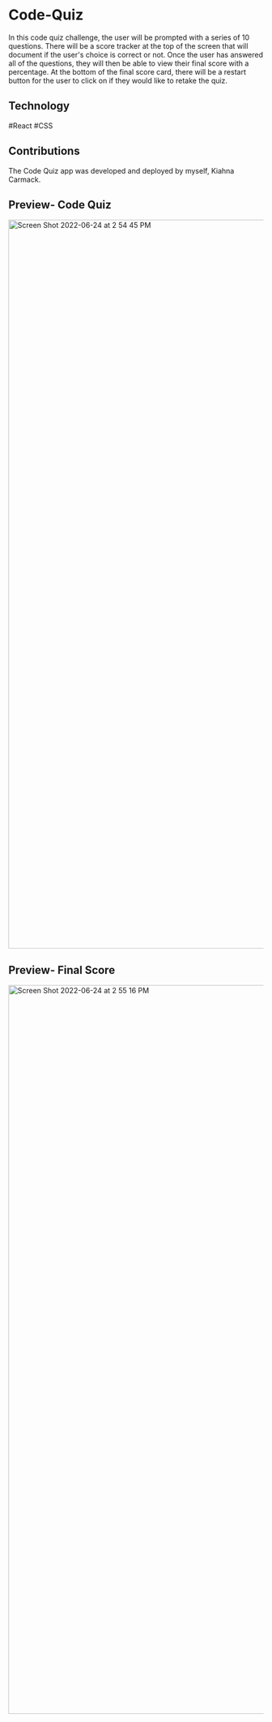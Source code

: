 # Code-Quiz
In this code quiz challenge, the user will be prompted with a series of 10 questions. There will be a score tracker at the top of the screen that will document if the user's choice is correct or not. Once the user has answered all of the questions, they will then be able to view their final score with a percentage. At the bottom of the final score card, there will be a restart button for the user to click on if they would like to retake the quiz.

## Technology 
#React
#CSS

## Contributions

The Code Quiz app was developed and deployed by myself, Kiahna Carmack.

## Preview- Code Quiz
<img width="1437" alt="Screen Shot 2022-06-24 at 2 54 45 PM" src="https://user-images.githubusercontent.com/101783888/175698090-8e816912-5054-45aa-b2bf-266284f39f45.png">

## Preview- Final Score
<img width="1437" alt="Screen Shot 2022-06-24 at 2 55 16 PM" src="https://user-images.githubusercontent.com/101783888/175698142-cf01e608-8968-4773-a618-3fde866ddecd.png">

